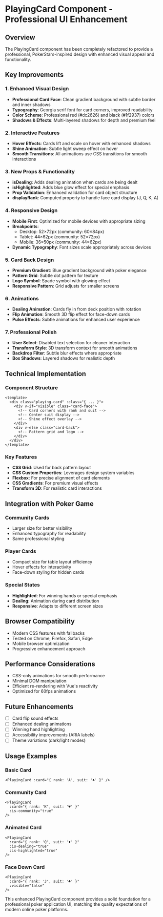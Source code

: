 # PlayingCard Component - Professional UI Enhancement

## Overview
The PlayingCard component has been completely refactored to provide a professional, PokerStars-inspired design with enhanced visual appeal and functionality.

## Key Improvements

### 1. Enhanced Visual Design
- **Professional Card Face**: Clean gradient background with subtle border and inner shadows
- **Typography**: Georgia serif font for card corners, improved readability
- **Color Scheme**: Professional red (#dc2626) and black (#1f2937) colors
- **Shadows & Effects**: Multi-layered shadows for depth and premium feel

### 2. Interactive Features
- **Hover Effects**: Cards lift and scale on hover with enhanced shadows
- **Shine Animation**: Subtle light sweep effect on hover
- **Smooth Transitions**: All animations use CSS transitions for smooth interactions

### 3. New Props & Functionality
- **isDealing**: Adds dealing animation when cards are being dealt
- **isHighlighted**: Adds blue glow effect for special emphasis
- **Prop Validation**: Enhanced validation for card object structure
- **displayRank**: Computed property to handle face card display (J, Q, K, A)

### 4. Responsive Design
- **Mobile First**: Optimized for mobile devices with appropriate sizing
- **Breakpoints**: 
  - Desktop: 52×72px (community: 60×84px)
  - Tablet: 44×62px (community: 52×72px)  
  - Mobile: 36×50px (community: 44×62px)
- **Dynamic Typography**: Font sizes scale appropriately across devices

### 5. Card Back Design
- **Premium Gradient**: Blue gradient background with poker elegance
- **Pattern Grid**: Subtle dot pattern for texture
- **Logo Symbol**: Spade symbol with glowing effect
- **Responsive Pattern**: Grid adjusts for smaller screens

### 6. Animations
- **Dealing Animation**: Cards fly in from deck position with rotation
- **Flip Animation**: Smooth 3D flip effect for face-down cards
- **Pulse Effects**: Subtle animations for enhanced user experience

### 7. Professional Polish
- **User Select**: Disabled text selection for cleaner interaction
- **Transform Style**: 3D transform context for smooth animations
- **Backdrop Filter**: Subtle blur effects where appropriate
- **Box Shadows**: Layered shadows for realistic depth

## Technical Implementation

### Component Structure
```vue
<template>
  <div class="playing-card" :class="{ ... }">
    <div v-if="visible" class="card-face">
      <!-- Card corners with rank and suit -->
      <!-- Center suit display -->
      <!-- Shine effect overlay -->
    </div>
    <div v-else class="card-back">
      <!-- Pattern grid and logo -->
    </div>
  </div>
</template>
```

### Key Features
- **CSS Grid**: Used for back pattern layout
- **CSS Custom Properties**: Leverages design system variables
- **Flexbox**: For precise alignment of card elements
- **CSS Gradients**: For premium visual effects
- **Transform 3D**: For realistic card interactions

## Integration with Poker Game

### Community Cards
- Larger size for better visibility
- Enhanced typography for readability
- Same professional styling

### Player Cards
- Compact size for table layout efficiency
- Hover effects for interactivity
- Face-down styling for hidden cards

### Special States
- **Highlighted**: For winning hands or special emphasis
- **Dealing**: Animation during card distribution
- **Responsive**: Adapts to different screen sizes

## Browser Compatibility
- Modern CSS features with fallbacks
- Tested on Chrome, Firefox, Safari, Edge
- Mobile browser optimization
- Progressive enhancement approach

## Performance Considerations
- CSS-only animations for smooth performance
- Minimal DOM manipulation
- Efficient re-rendering with Vue's reactivity
- Optimized for 60fps animations

## Future Enhancements
- [ ] Card flip sound effects
- [ ] Enhanced dealing animations
- [ ] Winning hand highlighting
- [ ] Accessibility improvements (ARIA labels)
- [ ] Theme variations (dark/light modes)

## Usage Examples

### Basic Card
```vue
<PlayingCard :card="{ rank: 'A', suit: '♠' }" />
```

### Community Card
```vue
<PlayingCard 
  :card="{ rank: 'K', suit: '♥' }" 
  :is-community="true" 
/>
```

### Animated Card
```vue
<PlayingCard 
  :card="{ rank: 'Q', suit: '♦' }" 
  :is-dealing="true"
  :is-highlighted="true" 
/>
```

### Face Down Card
```vue
<PlayingCard 
  :card="{ rank: 'J', suit: '♣' }" 
  :visible="false" 
/>
```

This enhanced PlayingCard component provides a solid foundation for a professional poker application UI, matching the quality expectations of modern online poker platforms.
